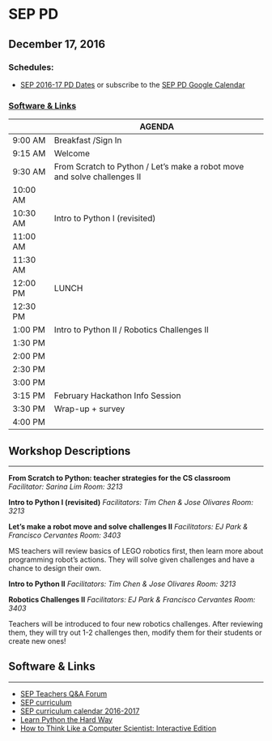 # SEP PD
## December 17, 2016

### Schedules:
* [SEP 2016-17 PD Dates](https://drive.google.com/open?id=1scIhCYFxiCcKbgI1CG4HbLP8kZ7sSzzJVxxi3erTzkc) or subscribe to the [SEP PD Google Calendar](https://calendar.google.com/calendar/embed?src=strongschools.nyc_p8ub77g79n2k4f4ufi238pjh6k%40group.calendar.google.com&ctz=America/New_York) 

### [Software & Links](#links)

|| AGENDA
| ------| ------------- |
| 9:00 AM |Breakfast /Sign In
9:15 AM |Welcome
9:30 AM |From Scratch to Python / Let’s make a robot move and solve challenges II
10:00 AM |
10:30 AM |Intro to Python I (revisited)
11:00 AM |
11:30 AM | 
12:00 PM |LUNCH
12:30 PM |
1:00 PM |Intro to Python II / Robotics Challenges II
1:30 PM |
2:00 PM |
2:30 PM |
3:00 PM |
3:15 PM |February Hackathon Info Session
3:30 PM |Wrap-up + survey
4:00 PM |

## Workshop Descriptions
***
**From Scratch to Python: teacher strategies for the CS classroom**
*Facilitator: Sarina Lim*
*Room: 3213*

**Intro to Python I (revisited)**
*Facilitators: Tim Chen & Jose Olivares*
*Room: 3213*

**Let’s make a robot move and solve challenges II**
*Facilitators: EJ Park & Francisco Cervantes*
*Room: 3403*

MS teachers will review basics of LEGO robotics first, then learn more about programming robot’s actions. They will solve given challenges and have a chance to design their own.

**Intro to Python II**
*Facilitators: Tim Chen & Jose Olivares*
*Room: 3213*

**Robotics Challenges II**
*Facilitators: EJ Park & Francisco Cervantes*
*Room: 3403*

Teachers will be introduced to four new robotics challenges. After reviewing them, they will try out 1-2 challenges then, modify them for their students or create new ones!

## <a name="links">Software & Links</a>
***
* [SEP Teachers Q&A Forum](http://tinyurl.com/septeachers)
* [SEP curriculum](https://drive.google.com/open?id=0B8D2ft9M8qQCamQwZGpJMEU2TEk)
* [SEP curriculum calendar 2016-2017](https://docs.google.com/a/strongschools.nyc/document/d/10a8UPH6-v-aoAXGVo1c68VapsTHkJXgzROd6vStX6ZU/edit?usp=sharing)
* [Learn Python the Hard Way](https://learnpythonthehardway.org/)
* [How to Think Like a Computer Scientist: Interactive Edition](http://interactivepython.org/courselib/static/thinkcspy/index.html)
